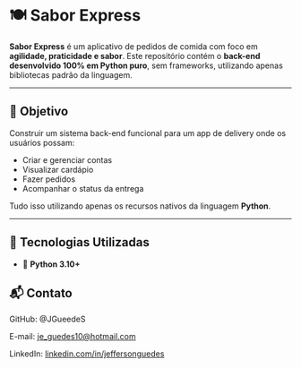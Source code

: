 # 🍽️ Sabor Express

**Sabor Express** é um aplicativo de pedidos de comida com foco em **agilidade, praticidade e sabor**. Este repositório contém o **back-end desenvolvido 100% em Python puro**, sem frameworks, utilizando apenas bibliotecas padrão da linguagem.

---

## 🧠 Objetivo

Construir um sistema back-end funcional para um app de delivery onde os usuários possam:
- Criar e gerenciar contas
- Visualizar cardápio
- Fazer pedidos
- Acompanhar o status da entrega

Tudo isso utilizando apenas os recursos nativos da linguagem **Python**.

---

## 🚀 Tecnologias Utilizadas

- 🐍 **Python 3.10+**

## 📬 Contato
GitHub: @JGueedeS

E-mail: je_guedes10@hotmail.com

LinkedIn: [linkedin.com/in/jeffersonguedes](https://www.linkedin.com/in/jeffersongueedes/)

